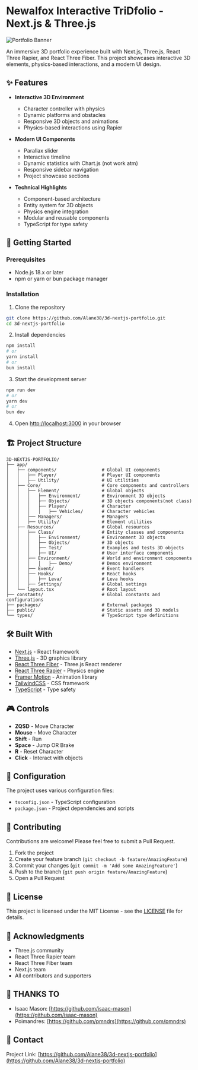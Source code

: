 # Newalfox Interactive TriDfolio - Next.js & Three.js

![Portfolio Banner](https://via.placeholder.com/1200x300)

An immersive 3D portfolio experience built with Next.js, Three.js, React Three Rapier, and React Three Fiber.
This project showcases interactive 3D elements, physics-based interactions, and a modern UI design.

## ✨ Features

- **Interactive 3D Environment**

  - Character controller with physics
  - Dynamic platforms and obstacles
  - Responsive 3D objects and animations
  - Physics-based interactions using Rapier

- **Modern UI Components**

  - Parallax slider
  - Interactive timeline
  - Dynamic statistics with Chart.js (not work atm)
  - Responsive sidebar navigation
  - Project showcase sections

- **Technical Highlights**
  - Component-based architecture
  - Entity system for 3D objects
  - Physics engine integration
  - Modular and reusable components
  - TypeScript for type safety

## 🚀 Getting Started

### Prerequisites

- Node.js 18.x or later
- npm or yarn or bun package manager

### Installation

1. Clone the repository

```bash
git clone https://github.com/Alane38/3d-nextjs-portfolio.git
cd 3d-nextjs-portfolio
```

2. Install dependencies

```bash
npm install
# or
yarn install
# or
bun install
```

3. Start the development server

```bash
npm run dev
# or
yarn dev
# or
bun dev
```

4. Open [http://localhost:3000](http://localhost:3000) in your browser

## 🏗️ Project Structure

```
3D-NEXTJS-PORTFOLIO/
├── app/
│   ├── components/                 # Global UI components
│   │   ├── Player/                 # Player UI components
│   │   ├── Utility/                # UI utilities
│   ├── Core/                       # Core components and controllers
│   │   ├── Element/                # Global objects
│   │   │   ├── Environment/        # Environment 3D objects
│   │   │   ├── Objects/            # 3D objects components(not class)
│   │   │   ├── Player/             # Character
│   │   │   │   ├── Vehicles/       # Character vehicles  
│   │   ├── Managers/               # Managers
│   │   ├── Utility/                # Element utilities
│   ├── Resources/                  # Global resources	
│   │   ├── Class/                  # Entity classes and components
│   │   │   ├── Environment/        # Environment 3D objects
│   │   │   ├── Objects/            # 3D objects
│   │   │   ├── Test/               # Examples and tests 3D objects
│   │   │   ├── UI/                 # User interface components
│   │   ├── Environment/            # World and environment components
│   │   │   │   ├── Demo/           # Demos environment
│   │   ├── Event/                  # Event handlers
│   │   ├── Hooks/                  # React hooks
│   │   │   ├── Leva/               # Leva hooks
│   │   ├── Settings/               # Global settings 
│   └── layout.tsx                  # Root layout
├── constants/                      # Global constants and configurations
├── packages/                       # External packages
├── public/                         # Static assets and 3D models
└── types/                          # TypeScript type definitions
```

## 🛠️ Built With

- [Next.js](https://nextjs.org/) - React framework
- [Three.js](https://threejs.org/) - 3D graphics library
- [React Three Fiber](https://docs.pmnd.rs/react-three-fiber) - Three.js React renderer
- [React Three Rapier](https://github.com/pmndrs/react-three-rapier) - Physics engine
- [Framer Motion](https://www.framer.com/motion/) - Animation library
- [TailwindCSS](https://tailwindcss.com/) - CSS framework
- [TypeScript](https://www.typescriptlang.org/) - Type safety

## 🎮 Controls

- **ZQSD**  - Move Character
- **Mouse** - Move Character
- **Shift** - Run
- **Space** - Jump OR Brake
- **R**     - Reset Character
- **Click** - Interact with objects

## 🔧 Configuration

The project uses various configuration files:

- `tsconfig.json` - TypeScript configuration
- `package.json` - Project dependencies and scripts

## 🤝 Contributing

Contributions are welcome! Please feel free to submit a Pull Request.

1. Fork the project
2. Create your feature branch (`git checkout -b feature/AmazingFeature`)
3. Commit your changes (`git commit -m 'Add some AmazingFeature'`)
4. Push to the branch (`git push origin feature/AmazingFeature`)
5. Open a Pull Request

## 📝 License

This project is licensed under the MIT License - see the [LICENSE](LICENSE) file for details.

## 🙏 Acknowledgments

- Three.js community
- React Three Rapier team
- React Three Fiber team
- Next.js team
- All contributors and supporters

## 🌟 THANKS TO 

- Isaac Mason: [https://github.com/isaac-mason](https://github.com/isaac-mason)
- Poimandres: [https://github.com/pmndrs](https://github.com/pmndrs)

## 📧 Contact

Project Link: [https://github.com/Alane38/3d-nextjs-portfolio](https://github.com/Alane38/3d-nextjs-portfolio)
